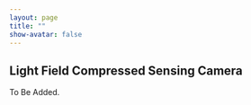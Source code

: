 ```yaml
---
layout: page
title: ""
show-avatar: false
---
```


## Light Field Compressed Sensing Camera

To Be Added.
